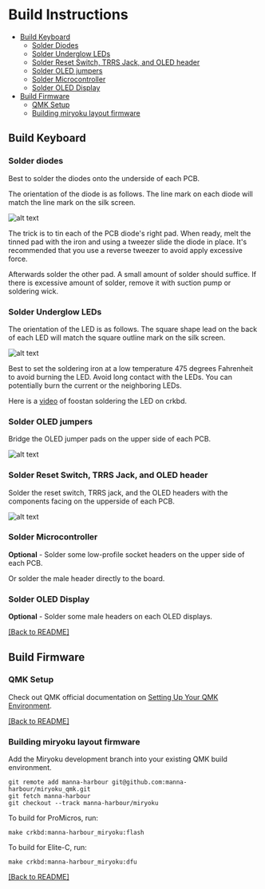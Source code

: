 # Build Instructions

- [Build Keyboard](#build-keyboard)
  - [Solder Diodes](#solder-diodes)
  - [Solder Underglow LEDs](#solder-underglow-leds)
  - [Solder Reset Switch, TRRS Jack, and OLED header](#solder-reset-switch,-trrs-jack,-and-oled-header)
  - [Solder OLED jumpers](#solder-oled-jumpers)
  - [Solder Microcontroller](#solder-micro-controller)
  - [Solder OLED Display](#solder-oled-display)
- [Build Firmware](#build-firmware)
  - [QMK Setup](#qmk-setup)
  - [Building miryoku layout firmware](#building-miryoku-layout-firmware)

## Build Keyboard

### Solder diodes
Best to solder the diodes onto the underside of each PCB.

The orientation of the diode is as follows. The line mark on each diode will match the line mark on the silk screen.

![alt text](../assets/diode.jpg "Zoomed in view of diode aligned with PCB diode pads")

The trick is to tin each of the PCB diode's right pad. When ready, melt the tinned pad with the iron and using a tweezer slide the diode in place. It's recommended that you use a reverse tweezer to avoid apply excessive force.

Afterwards solder the other pad. A small amount of solder should suffice. If there is excessive amount of solder, remove it with suction pump or soldering wick.

### Solder Underglow LEDs

The orientation of the LED is as follows. The square shape lead on the back of each LED will match the square outline mark on the silk screen.

![alt text](../assets/underglow_led.jpg "Zoomed in view of the LED aligned with the PCB LED pads")

Best to set the soldering iron at a low temperature 475 degrees Fahrenheit to avoid burning the LED. Avoid long contact with the LEDs. You can potentially burn the current or the neighboring LEDs.

Here is a [video](https://twitter.com/foostan/status/1005656803818889216) of foostan soldering the LED on crkbd.

### Solder OLED jumpers

Bridge the OLED jumper pads on the upper side of each PCB.

![alt text](../assets/oled_jumper.jpg "Zoomed in view of the bridged connections")

### Solder Reset Switch, TRRS Jack, and OLED header

Solder the reset switch, TRRS jack, and the OLED headers with the components facing on the upperside of each PCB.

![alt text](../assets/trrs_reset_sockets.jpg "Overhead view of the PCB board with the reset switches, TRRS jacks, OLED headers soldered")

### Solder Microcontroller

**Optional** - Solder some low-profile socket headers on the upper side of each PCB.

Or solder the male header directly to the board.

### Solder OLED Display

**Optional** - Solder some male headers on each OLED displays.

[[Back to README]](../README.md)

## Build Firmware

### QMK Setup

Check out QMK official documentation on [Setting Up Your QMK Environment](https://docs.qmk.fm/#/newbs_getting_started).

[[Back to README]](../README.md)

### Building miryoku layout firmware

Add the Miryoku development branch into your existing QMK build environment.

```
git remote add manna-harbour git@github.com:manna-harbour/miryoku_qmk.git
git fetch manna-harbour
git checkout --track manna-harbour/miryoku
```

To build for ProMicros, run:
```
make crkbd:manna-harbour_miryoku:flash
```
To build for Elite-C, run:
```
make crkbd:manna-harbour_miryoku:dfu
```

[[Back to README]](../README.md)
